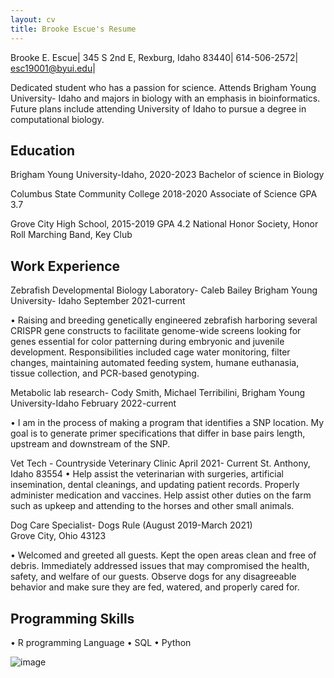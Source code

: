 ```yaml
---
layout: cv
title: Brooke Escue's Resume
---
```



<!-- https://www.monique.tech/the-art-of-markdown -->


Brooke E. Escue|
345 S 2nd E, Rexburg, Idaho 83440|
614-506-2572|
esc19001@byui.edu|

Dedicated student who has a passion for science.  Attends Brigham Young University- Idaho and majors in biology with an emphasis in bioinformatics.  Future plans include attending University of Idaho to pursue a degree in computational biology.    

## Education 
Brigham Young University-Idaho, 2020-2023
Bachelor of science in Biology

Columbus State Community College 2018-2020
Associate of Science
GPA 3.7

Grove City High School, 2015-2019
GPA 4.2 
National Honor Society, Honor Roll
Marching Band, Key Club  

## Work Experience

Zebrafish Developmental Biology Laboratory- Caleb Bailey 
Brigham Young University- Idaho 
September 2021-current 

•	Raising and breeding genetically engineered zebrafish harboring several CRISPR gene constructs to facilitate genome-wide screens looking for genes essential for color patterning during embryonic and juvenile development. Responsibilities included cage water monitoring, filter changes, maintaining automated feeding system, humane euthanasia, tissue collection, and PCR-based genotyping.

Metabolic lab research- Cody Smith, Michael Terribilini, 
Brigham Young University-Idaho
February 2022-current

•	I am in the process of making a program that identifies a SNP location. My goal is to generate primer specifications that differ in base pairs length, upstream and downstream of the SNP.

Vet Tech - Countryside Veterinary Clinic 
April 2021- Current
St. Anthony, Idaho 83554
•	Help assist the veterinarian with surgeries, artificial insemination, dental cleanings, and updating patient records.  Properly administer medication and vaccines.  Help assist other duties on the farm such as upkeep and attending to the horses and other small animals.  

Dog Care Specialist- Dogs Rule (August 2019-March 2021)   
Grove City, Ohio 43123

•	Welcomed and greeted all guests. Kept the open areas clean and free of debris.  Immediately addressed issues that may compromised the health, safety, and 
welfare of our guests.  Observe dogs for any disagreeable behavior and make sure they are fed, watered, and properly cared for.  

## Programming Skills 
•	R programming Language 
•	SQL
•	Python 


![image](https://user-images.githubusercontent.com/120222207/206800846-9b12ce7c-6008-4ff2-994a-808b06e1c416.png)




<!-- ### Footer

Last updated: May 2013 -->


